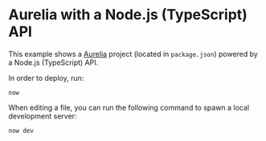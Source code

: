 # Aurelia with a Node.js (TypeScript) API

This example shows a [Aurelia](https://aurelia.io/) project (located in `package.json`) powered by a Node.js (TypeScript) API.

In order to deploy, run:

```
now
```

When editing a file, you can run the following command to spawn a local development server:

```
now dev
```
